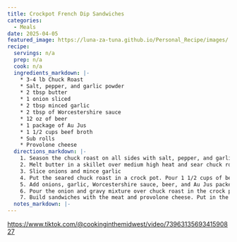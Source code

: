 ```yaml
---
title: Crockpot French Dip Sandwiches
categories: 
  - Meals
date: 2025-04-05
featured_image: https://luna-za-tuna.github.io/Personal_Recipe/images/
recipe:
  servings: n/a
  prep: n/a
  cook: n/a
  ingredients_markdown: |-
    * 3-4 lb Chuck Roast
    * Salt, pepper, and garlic powder
    * 2 tbsp butter
    * 1 onion sliced
    * 2 tbsp minced garlic
    * 2 tbsp of Worcestershire sauce
    * 12 oz of beer
    * 1 package of Au Jus
    * 1 1/2 cups beef broth
    * Sub rolls
    * Provolone cheese 
  directions_markdown: |-
    1. Season the chuck roast on all sides with salt, pepper, and garlic.
    2. Melt butter in a skillet over medium high heat and sear chuck roast on all sides.
    3. Slice onions and mince garlic
    4. Put the seared chuck roast in a crock pot. Pour 1 1/2 cups of beef broth over the chuck roast.
    5. Add onions, garlic, Worcestershire sauce, beer, and Au Jus packet to the hot skillet stirring and letting it simmer.
    6. Pour the onion and gravy mixture over chuck roast in the crock pot and let cook on low for 6-8 hours. Shred the meat and discard any extra fat.
    7. Build sandwiches with the meat and provolone cheese. Put in the oven to broil for just a few minutes to melt the cheese. 
  notes_markdown: |-
---
```

<https://www.tiktok.com/@cookinginthemidwest/video/7396313569341590827>
